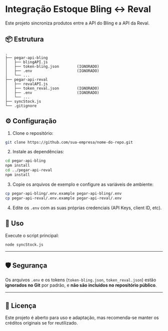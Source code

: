# Integração Estoque Bling ↔ Reval

Este projeto sincroniza produtos entre a API do Bling e a API da Reval.

## 📦 Estrutura

```
.
├── pegar-api-bling
│   ├── blingAPI.js
│   ├── token-bling.json        (IGNORADO)
│   ├── .env                    (IGNORADO)
│   └── ...
├── pegar-api-reval
│   ├── revalAPI.js
│   ├── token_reval.json        (IGNORADO)
│   ├── .env                    (IGNORADO)
│   └── ...
├── syncStock.js
└── .gitignore
```

## ⚙️ Configuração

1. Clone o repositório:

```bash
git clone https://github.com/sua-empresa/nome-do-repo.git
```

2. Instale as dependências:

```bash
cd pegar-api-bling
npm install
cd ../pegar-api-reval
npm install
```

3. Copie os arquivos de exemplo e configure as variáveis de ambiente:

```bash
cp pegar-api-bling/.env.example pegar-api-bling/.env
cp pegar-api-reval/.env.example pegar-api-reval/.env
```

4. Edite os `.env` com as suas próprias credenciais (API Keys, client ID, etc).

## 🚀 Uso

Execute o script principal:

```bash
node syncStock.js
```

---

## 🛡️ Segurança

Os arquivos `.env` e os tokens (`token-bling.json`, `token_reval.json`) estão **ignorados no Git** por padrão, e **não são incluídos no repositório público**.

---

## 📄 Licença

Este projeto é aberto para uso e adaptação, mas recomenda-se manter os créditos originais se for reutilizado.
